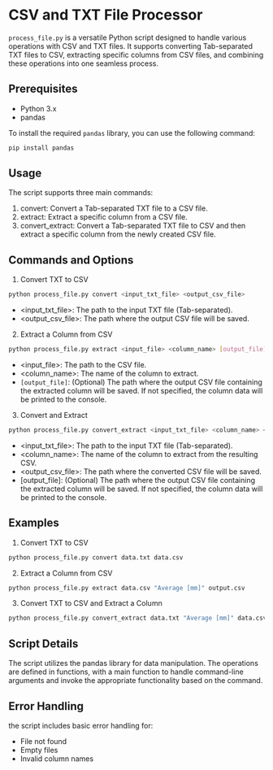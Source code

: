 # CSV and TXT File Processor

`process_file.py` is a versatile Python script designed to handle various operations with CSV and TXT files. It supports converting Tab-separated TXT files to CSV, extracting specific columns from CSV files, and combining these operations into one seamless process.

## Prerequisites

- Python 3.x
- pandas

To install the required `pandas` library, you can use the following command:

```bash
pip install pandas
```

## Usage

The script supports three main commands:

1. convert: Convert a Tab-separated TXT file to a CSV file.
2. extract: Extract a specific column from a CSV file.
3. convert_extract: Convert a Tab-separated TXT file to CSV and then extract a specific column from the newly created CSV file.

## Commands and Options

1. Convert TXT to CSV

```bash
python process_file.py convert <input_txt_file> <output_csv_file>
```

- <input_txt_file>: The path to the input TXT file (Tab-separated).
- <output_csv_file>: The path where the output CSV file will be saved.

2. Extract a Column from CSV

```bash
python process_file.py extract <input_file> <column_name> [output_file]
```

- <input_file>: The path to the CSV file.
- <column_name>: The name of the column to extract.
- `[output_file]`: (Optional) The path where the output CSV file containing the extracted column will be saved. If not specified, the column data will be printed to the console.

3. Convert and Extract

```bash
python process_file.py convert_extract <input_txt_file> <column_name> <output_csv_file> [output_file]
```

- <input_txt_file>: The path to the input TXT file (Tab-separated).
- <column_name>: The name of the column to extract from the resulting CSV.
- <output_csv_file>: The path where the converted CSV file will be saved.
- [output_file]: (Optional) The path where the output CSV file containing the extracted column will be saved. If not specified, the column data will be printed to the console.

## Examples

1. Convert TXT to CSV

``` bash
python process_file.py convert data.txt data.csv
```

2. Extract a Column from CSV

```bash
python process_file.py extract data.csv "Average [mm]" output.csv
```

3. Convert TXT to CSV and Extract a Column

```bash
python process_file.py convert_extract data.txt "Average [mm]" data.csv output.csv
```

## Script Details

The script utilizes the pandas library for data manipulation. The operations are defined in functions, with a main function to handle command-line arguments and invoke the appropriate functionality based on the command.

## Error Handling

the script includes basic error handling for:

- File not found
- Empty files
- Invalid column names

